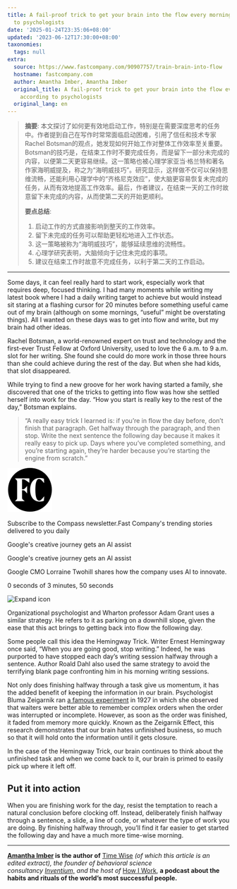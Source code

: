 ```yaml
---
title: A fail-proof trick to get your brain into the flow every morning, according
  to psychologists
date: '2025-01-24T23:35:06+08:00'
updated: '2023-06-12T17:30:00+08:00'
taxonomies:
  tags: null
extra:
  source: https://www.fastcompany.com/90907757/train-brain-into-flow
  hostname: fastcompany.com
  author: Amantha Imber, Amantha Imber
  original_title: A fail-proof trick to get your brain into the flow every morning,
    according to psychologists
  original_lang: en
---
```


> **摘要**:
>  本文探讨了如何更有效地启动工作，特别是在需要深度思考的任务中。作者提到自己在写作时常常面临启动困难，引用了信任和技术专家Rachel Botsman的观点，她发现如何开始工作对整体工作效率至关重要。Botsman的技巧是，在结束工作时不要完成任务，而是留下一部分未完成的内容，以便第二天更容易继续。这一策略也被心理学家亚当·格兰特和著名作家海明威提及，称之为“海明威技巧”。研究显示，这样做不仅可以保持思维流畅，还能利用心理学中的“齐格尼克效应”，使大脑更容易恢复未完成的任务，从而有效地提高工作效率。最后，作者建议，在结束一天的工作时故意留下未完成的内容，从而使第二天的开始更顺利。
> 
>  **要点总结**:
>  1. 启动工作的方式直接影响到整天的工作效率。
>  2. 留下未完成的任务可以帮助更轻松地进入工作状态。
>  3. 这一策略被称为“海明威技巧”，能够延续思维的流畅性。
>  4. 心理学研究表明，大脑倾向于记住未完成的事项。
>  5. 建议在结束工作时故意不完成任务，以利于第二天的工作启动。

---


Some days, it can feel really hard to start work, especially work that requires deep, focused thinking. I had many moments while writing my latest book where I had a daily writing target to achieve but would instead sit staring at a flashing cursor for 20 minutes before something useful came out of my brain (although on some mornings, “useful” might be overstating things). All I wanted on these days was to get into flow and write, but my brain had other ideas.

Rachel Botsman, a world-renowned expert on trust and technology and the first-ever Trust Fellow at Oxford University, used to love the 6 a.m. to 9 a.m. slot for her writing. She found she could do more work in those three hours than she could achieve during the rest of the day. But when she had kids, that slot disappeared.

While trying to find a new groove for her work having started a family, she discovered that one of the tricks to getting into flow was how she settled herself into work for the day. “How you start is really key to the rest of the day,” Botsman explains.

> “A really easy trick I learned is: if you’re in flow the day before, don’t finish that paragraph. Get halfway through the paragraph, and then stop. Write the next sentence the following day because it makes it really easy to pick up. Days where you’ve completed something, and you’re starting again, they’re harder because you’re starting the engine from scratch.”

![Compass Newsletter logo](fc-icon.svg)

Subscribe to the Compass newsletter.Fast Company's trending stories delivered to you daily

Google's creative journey gets an AI assist

Google's creative journey gets an AI assist

Google CMO Lorraine Twohill shares how the company uses AI to innovate.

0 seconds of 3 minutes, 50 seconds

![Expand icon](https://www.fastcompany.com/_next/image?url=%2F_public%2Fexpand-icon_2x.webp&w=32&q=75)

Organizational psychologist and Wharton professor Adam Grant uses a similar strategy. He refers to it as parking on a downhill slope, given the ease that this act brings to getting back into flow the following day.

Some people call this idea the Hemingway Trick. Writer Ernest Hemingway once said, “When you are going good, stop writing.” Indeed, he was purported to have stopped each day’s writing session halfway through a sentence. Author Roald Dahl also used the same strategy to avoid the terrifying blank page confronting him in his morning writing sessions.

Not only does finishing halfway through a task give us momentum, it has the added benefit of keeping the information in our brain. Psychologist Bluma Zeigarnik ran [a famous experiment](https://www.psychologistworld.com/memory/zeigarnik-effect-interruptions-memory) in 1927 in which she observed that waiters were better able to remember complex orders when the order was interrupted or incomplete. However, as soon as the order was finished, it faded from memory more quickly. Known as the Zeigarnik Effect, this research demonstrates that our brain hates unfinished business, so much so that it will hold onto the information until it gets closure.

In the case of the Hemingway Trick, our brain continues to think about the unfinished task and when we come back to it, our brain is primed to easily pick up where it left off.

## Put it into action

When you are finishing work for the day, resist the temptation to reach a natural conclusion before clocking off. Instead, deliberately finish halfway through a sentence, a slide, a line of code, or whatever the type of work you are doing. By finishing halfway through, you’ll find it far easier to get started the following day and have a much more time-wise morning.

---

**[Amantha Imber](https://amantha.substack.com/) is the author of** [Time Wise](https://www.amantha.com/time-wise-book/) **(of which this article is an edited extract), the founder of behavioral science consultancy* [*Inventium,*](https://www.inventium.com.au/) *and the host of** [How I Work](https://www.amanthaimber.com/podcast), **a podcast about the habits and rituals of the world’s most successful people.**